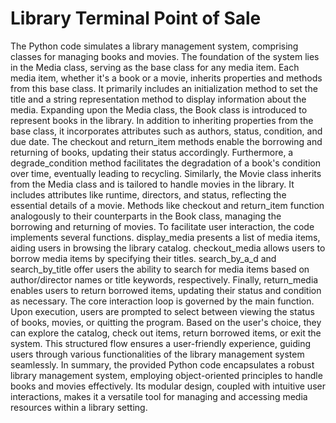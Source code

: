 # Library Terminal Point of Sale


The Python code simulates a library management system, comprising classes for managing books and movies. The foundation of the system lies in the Media class, serving as the base class for any media item. Each media item, whether it's a book or a movie, inherits properties and methods from this base class. It primarily includes an initialization method to set the title and a string representation method to display information about the media.
Expanding upon the Media class, the Book class is introduced to represent books in the library. In addition to inheriting properties from the base class, it incorporates attributes such as authors, status, condition, and due date. The checkout and return_item methods enable the borrowing and returning of books, updating their status accordingly. Furthermore, a degrade_condition method facilitates the degradation of a book's condition over time, eventually leading to recycling.
Similarly, the Movie class inherits from the Media class and is tailored to handle movies in the library. It includes attributes like runtime, directors, and status, reflecting the essential details of a movie. Methods like checkout and return_item function analogously to their counterparts in the Book class, managing the borrowing and returning of movies.
To facilitate user interaction, the code implements several functions. display_media presents a list of media items, aiding users in browsing the library catalog. checkout_media allows users to borrow media items by specifying their titles. search_by_a_d and search_by_title offer users the ability to search for media items based on author/director names or title keywords, respectively. Finally, return_media enables users to return borrowed items, updating their status and condition as necessary.
The core interaction loop is governed by the main function. Upon execution, users are prompted to select between viewing the status of books, movies, or quitting the program. Based on the user's choice, they can explore the catalog, check out items, return borrowed items, or exit the system. This structured flow ensures a user-friendly experience, guiding users through various functionalities of the library management system seamlessly.
In summary, the provided Python code encapsulates a robust library management system, employing object-oriented principles to handle books and movies effectively. Its modular design, coupled with intuitive user interactions, makes it a versatile tool for managing and accessing media resources within a library setting.





